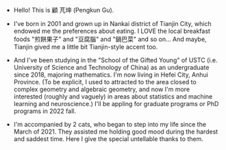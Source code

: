 - Hello! This is 顧 芃坤 (Pengkun Gu). 

- I've born in 2001 and grown up in Nankai district of Tianjin City, which endowed me the preferences about eating. 
I LOVE the local breakfast foods "煎餅果子" and "豆腐腦" and "鍋巴菜" and so on... 
And maybe, Tianjin gived me a little bit Tianjin-style accent too.

- And I've been studying in the "School of the Gifted Young" of USTC (i.e. University of Science and Technology of China) as an undergraduate since 2018, majoring mathematics. I'm now living in Hefei City, Anhui Province. 
(To be explicit, I used to attracted to the area closed to complex geometry and algebraic geometry, and now I'm more interested (roughly and vaguely) in areas about statistics and machine learning and neuroscience.) 
I'll be appling for graduate programs or PhD programs in 2022 fall. 

- I'm accompanied by 2 cats, who began to step into my life since the March of 2021. They assisted me holding good mood during the hardest and saddest time. Here I give the special untellable thanks to them.

<!---
PkGU/PkGU is a ✨ special ✨ repository because its `README.md` (this file) appears on your GitHub profile.
You can click the Preview link to take a look at your changes.
--->
